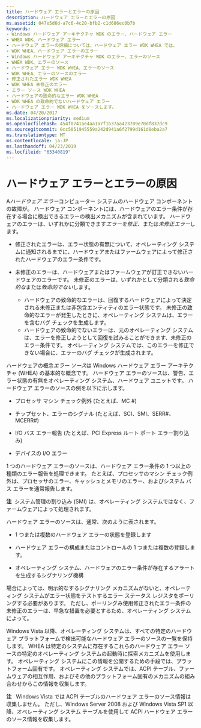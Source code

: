 ```yaml
---
title: ハードウェア エラーとエラーの原因
description: ハードウェア エラーとエラーの原因
ms.assetid: 047e5d6d-a7c6-4c20-bfb2-c1d686ec0b7b
keywords:
- Windows ハードウェア アーキテクチャ WDK のエラー、ハードウェア エラー
- WHEA WDK、ハードウェア エラー
- ハードウェア エラーの詳細については、ハードウェア エラー WDK WHEA では、
- WDK WHEA、ハードウェア エラーのエラー
- Windows ハードウェア アーキテクチャ WDK のエラー、エラーのソース
- WHEA WDK、エラーのソース
- ハードウェア エラー WDK WHEA、エラーのソース
- WDK WHEA、エラーのソースのエラー
- 修正されたエラー WDK WHEA
- WDK WHEA 未修正のエラー
- エラー ソース WDK WHEA
- ハードウェアの致命的なエラー WDK WHEA
- WDK WHEA の致命的でないハードウェア エラー
- ハードウェア エラー WDK WHEA をソースします。
ms.date: 04/20/2017
ms.localizationpriority: medium
ms.openlocfilehash: 454f0741ae4aa1a7f1b37aa423709e70df837dc9
ms.sourcegitcommit: 0cc5051945559a242d941a6f2799d161d8eba2a7
ms.translationtype: MT
ms.contentlocale: ja-JP
ms.lasthandoff: 04/23/2019
ms.locfileid: "63340819"
---
```

# <a name="hardware-errors-and-error-sources"></a>ハードウェア エラーとエラーの原因


A*ハードウェア エラー*コンピューター システムのハードウェア コンポーネントの故障が。 ハードウェア コンポーネントには、ハードウェアのエラー条件が存在する場合に検出できるエラーの検出メカニズムが含まれています。 ハードウェアのエラーは、いずれかに分類できます*エラーを修正*、または*未修正エラー*します。

-   修正されたエラーは、エラー状態の有無について、オペレーティング システムに通知されるまでに、ハードウェアまたはファームウェアによって修正されたハードウェアのエラー条件です。

-   未修正のエラーは、ハードウェアまたはファームウェアが訂正できないハードウェアのエラーです。 未修正のエラーは、いずれかとして分類される*致命的な*または*致命的でない*します。
    -   ハードウェアの致命的なエラーは、回復するハードウェアによって決定される未修正または非包含エンティティのエラー状態です。 未修正の致命的なエラーが発生したときに、オペレーティング システムは、エラーを含むバグ チェックを生成します。
    -   ハードウェアの致命的でないエラーは、元のオペレーティング システムは、エラーを修正しようとして回復を試みることができます、未修正のエラー条件です。 オペレーティング システムでは、このエラーを修正できない場合に、エラーのバグ チェックが生成されます。

ハードウェアの概念*エラー ソース*は Windows ハードウェア エラー アーキテクチャ (WHEA) の基本的な概念です。 ハードウェア エラーのソースは、警告、エラー状態の有無をオペレーティング システム、ハードウェア ユニットです。 ハードウェア エラーのソースの例を以下に示します。

-   プロセッサ マシン チェック例外 (たとえば、MC #)

-   チップセット、エラーのシグナル (たとえば、SCI、SMI、SERR\#、MCERR\#)

-   I/O バス エラー報告 (たとえば、PCI Express ルート ポート エラー割り込み)

-   デバイスの I/O エラー

1 つのハードウェア エラーのソースは、ハードウェア エラー条件の 1 つ以上の種類のエラー報告を処理できます。 たとえば、プロセッサのマシン チェック例外は、プロセッサのエラー、キャッシュとメモリのエラー、およびシステム バス エラーを通常報告します。

**注**  システム管理の割り込み (SMI) は、オペレーティング システムではなく、ファームウェアによって処理されます。

 

ハードウェア エラーのソースは、通常、次のように表されます。

-   1 つまたは複数のハードウェア エラーの状態を登録します

-   ハードウェア エラーの構成またはコントロールの 1 つまたは複数の登録します。

-   オペレーティング システム、ハードウェアのエラー条件が存在するアラートを生成するシグナリング機構

場合によっては、明示的なするシグナリング メカニズムがないと、オペレーティング システムがエラー状態をテストするエラー ステータス レジスタをポーリングする必要があります。 ただし、ポーリングみ使用修正されたエラー条件の未修正のエラーは、早急な措置を必要とするため、オペレーティング システムによって。

Windows Vista 以降、オペレーティング システムは、すべての特定のハードウェア プラットフォームで検出可能なハードウェア エラーのソースの一覧を保持します。 WHEA は特定のシステムに存在するこれらのハードウェア エラー ソースの特定のオペレーティング システムの起動時に探索メカニズムを使用します。 オペレーティング システムにこの情報を公開するための手段では、プラットフォーム固有です。 オペレーティング システムでは、ACPI テーブル、ファームウェアの相互作用、およびその他のプラットフォーム固有のメカニズムの組み合わせからこの情報を収集します。

**注**   Windows Vista では ACPI テーブルのハードウェア エラーのソース情報は収集しません。 ただし、Windows Server 2008 および Windows Vista SP1 以降、オペレーティング システム テーブルを使用して ACPI ハードウェア エラーのソース情報を収集します。

 

 

 




